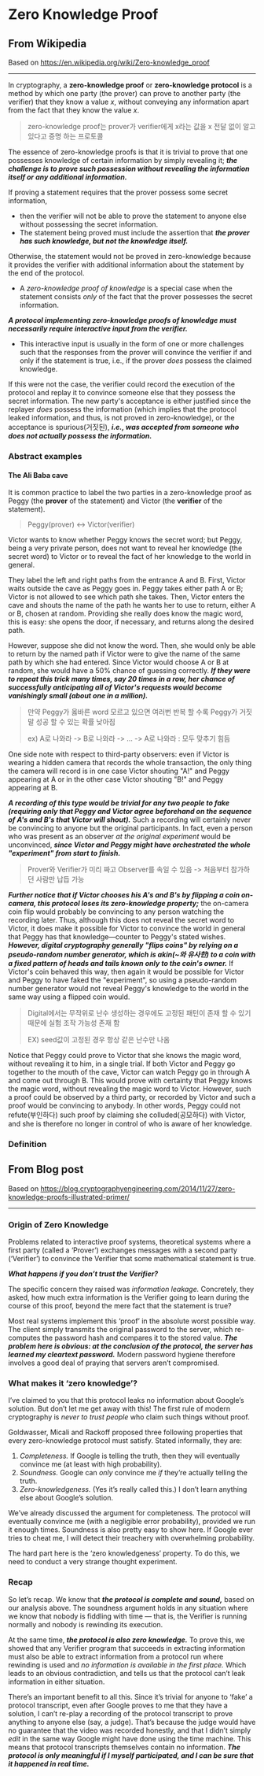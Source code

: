 # Zero Knowledge Proof

## From Wikipedia

Based on https://en.wikipedia.org/wiki/Zero-knowledge_proof

---

In cryptography, a **zero-knowledge proof** or **zero-knowledge protocol** is a method by which one party (the prover) can prove to another party (the verifier) that they know a value *x*, without conveying any information apart from the fact that they know the value *x*.

> zero-knowledge proof는 prover가 verifier에게 x라는 값을 x 전달 없이 알고있다고 증명 하는 프로토콜

The essence of zero-knowledge proofs is that it is trivial to prove that one possesses knowledge of certain information by simply revealing it; ***the challenge is to prove such possession without revealing the information itself or any additional information.***

If proving a statement requires that the prover possess some secret information,

- then the verifier will not be able to prove the statement to anyone else without possessing the secret information.
- The statement being proved must include the assertion that ***the prover has such knowledge, but not the knowledge itself.***

Otherwise, the statement would not be proved in zero-knowledge because it provides the verifier with additional information about the statement by the end of the protocol.

- A *zero-knowledge proof of knowledge* is a special case when the statement consists *only* of the fact that the prover possesses the secret information.

***A protocol implementing zero-knowledge proofs of knowledge must necessarily require interactive input from the verifier.***

- This  interactive input is usually in the form of one or more challenges such that the responses from the prover will convince the verifier if and  only if the statement is true, i.e., if the prover *does* possess the claimed knowledge.

If this were not the case, the verifier could record the execution of the protocol and replay it to convince someone else that they possess the secret information. The new party's acceptance is either justified since the replayer *does* possess the information (which implies  that the protocol leaked information, and thus, is not proved in  zero-knowledge), or the acceptance is spurious(거짓된), ***i.e., was accepted from someone who does not actually possess the information.***

### Abstract examples

#### The Ali Baba cave

It is common practice to label the two parties in a zero-knowledge proof as Peggy (the **prover** of the statement) and Victor (the **verifier** of the statement).

> Peggy(prover) <-> Victor(verifier)

Victor wants to know whether Peggy knows the secret word; but Peggy, being a very private person, does not want to reveal her knowledge (the secret word) to Victor or to reveal the fact of her knowledge to the world in general.

They label the left and right paths from the entrance A and B. First, Victor waits outside the cave as Peggy goes in. Peggy takes either path A or B; Victor is not allowed to see which path she takes. Then, Victor enters the cave and shouts the name of the path he wants her to use to return, either A or B, chosen at random. Providing she really does know the magic word, this is easy: she opens the door, if necessary, and returns along the desired path.

However, suppose she did not know the word. Then, she would only be able to return by the named path if Victor were to give the name of the same path by which she had entered. Since Victor would choose A or B at random, she would have a 50% chance of guessing correctly. ***If they were to repeat this trick many times, say 20 times in a row, her chance of successfully anticipating all of Victor's requests would become vanishingly small (about one in a million).***

> 만약 Peggy가 옳바른 word 모르고 있으면 여러번 반복 할 수록 Peggy가 거짓말 성공 할 수 있는 확률 낮아짐
>
> ex) A로 나와라 -> B로 나와라 -> ... -> A로 나와라  : 모두 맞추기 힘듬

One side note with respect to third-party observers: even if Victor is wearing a hidden camera that records the whole transaction, the only thing the camera will record is in one case Victor shouting "A!" and Peggy appearing at A or in the other case Victor shouting "B!" and Peggy appearing at B.

***A recording of this type would be trivial for any two people to fake (requiring only that Peggy and Victor agree beforehand on the sequence of A's and B's that Victor will shout).*** Such a recording will certainly never be convincing to anyone but the original participants. In fact, even a person who was present as an observer *at the original experiment* would be unconvinced, ***since Victor and Peggy might have orchestrated the whole "experiment" from start to finish.***

> Prover와 Verifier가 미리 짜고 Observer를 속일 수 있음 -> 처음부터 참가하던 사람만 납듭 가능

***Further notice that if Victor chooses his A's and B's by flipping a coin on-camera, this protocol loses its zero-knowledge property;*** the on-camera coin flip would probably be convincing to any person watching the recording later. Thus, although this does not reveal the secret word to Victor, it does make it possible for Victor to convince the world in  general that Peggy has that knowledge—counter to Peggy's stated wishes. ***However, digital cryptography generally "flips coins" by relying on a pseudo-random number generator, which is akin(~와 유사한) to a coin with a fixed pattern of heads and tails known only to the coin's owner.*** If Victor's coin behaved this way, then again it would be possible for Victor and Peggy to have faked the "experiment", so using a pseudo-random number generator would not reveal  Peggy's knowledge to the world in the same way using a flipped coin would. 

> Digital에서는 무작위로 난수 생성하는 경우에도 고정된 패턴이 존재 할 수 있기 때문에 실험 조작 가능성 존재 함
>
> EX) seed값이 고정된 경우 항상 같은 난수만 나옴

Notice that Peggy could prove to Victor that she knows the magic word, without revealing it to him, in a single trial. If both Victor and Peggy go together to the mouth of the cave, Victor can watch Peggy go in through A and come out through B. This would prove with certainty that Peggy knows the magic word, without revealing the magic word to Victor. However, such a proof could be observed by a third party, or recorded by Victor and such a proof would be convincing to anybody. In other words, Peggy could not refute(부인하다) such proof by claiming she colluded(공모하다)  with Victor, and she is therefore no longer in control of who is aware of her knowledge. 

### Definition



## From Blog post

Based on https://blog.cryptographyengineering.com/2014/11/27/zero-knowledge-proofs-illustrated-primer/

---

### Origin of Zero Knowledge

Problems related to interactive proof systems, theoretical systems where a first party (called a ‘Prover’) exchanges 
messages with a second party (‘Verifier’) to convince the Verifier that some mathematical statement is true.

***What happens if you don’t trust the Verifier?***

The specific concern they raised was *information leakage.* Concretely, they asked, how much extra information is the Verifier going to learn during the course of this proof, beyond the mere fact that the statement is true?

Most real systems implement this ‘proof’ in the absolute worst possible way. The client simply transmits the original password to the server, which re-computes the password hash and compares it to the stored value. ***The problem here is obvious: at the conclusion of the protocol, the server has learned my cleartext password.*** Modern password hygiene therefore involves a good deal of praying that servers aren’t compromised.

### What makes it ‘zero knowledge’?

I’ve claimed to you that this protocol leaks no information about Google’s solution. But don’t let me get away with this! The first  rule of modern cryptography is *never to trust people* who claim such things without proof.

Goldwasser, Micali and Rackoff proposed three following properties  that every zero-knowledge protocol must satisfy. Stated informally, they  are:

1. *Completeness.* If Google is telling the truth, then they will eventually convince me (at least with high probability).
2. *Soundness.* Google can *only* convince me *if* they’re actually telling the truth.
3. *Zero-knowledgeness.* (Yes it’s really called this.) I don’t learn anything else about Google’s solution.

We’ve already discussed the argument for completeness. The protocol will eventually convince me (with a negligible error probability), provided we run it enough times. Soundness is also pretty easy to show here. If Google ever tries to cheat me, I will detect their treachery with overwhelming probability.

The hard part here is the ‘zero knowledgeness’ property. To do this, we need to conduct a very strange thought experiment.

### Recap

So let’s recap. We know that ***the protocol is complete and sound,***  based on our analysis above. The soundness argument holds in any  situation where we know that nobody is fiddling with time — that is, the  Verifier is running normally and nobody is rewinding its execution.

At the same time, ***the protocol is also zero knowledge.*** To prove this, we showed that any Verifier program that succeeds in extracting information must also be able to extract information from a protocol run where rewinding is used and *no information is available in the first place.* Which leads to an obvious contradiction, and tells us that the protocol can’t leak information in either situation.

There’s an important benefit to all this. Since it’s trivial for anyone to ‘fake’ a protocol transcript, even after Google proves to me that they have a solution, I can’t re-play a recording of the protocol transcript to prove anything to anyone else (say, a judge). That’s  because the judge would have no guarantee that the video was recorded honestly, and that I didn’t simply *edit* in the same way Google might have done using the time machine. This means that protocol transcripts themselves contain no information. ***The protocol is only meaningful if I myself participated, and I can be sure that it happened in real time.***